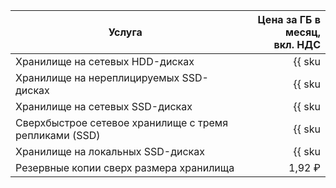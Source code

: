| Услуга                                  | Цена за ГБ в месяц,<br>вкл. НДС                                        |
| ----- | ----: |
| Хранилище на сетевых HDD-дисках         | {{ sku|RUB|mdb.cluster.network-hdd.mysql|month|string }}               |
| Хранилище на нереплицируемых SSD-дисках | {{ sku|RUB|mdb.cluster.network-ssd-nonreplicated.mysql|month|string }} |
| Хранилище на сетевых SSD-дисках         | {{ sku|RUB|mdb.cluster.network-nvme.mysql|month|string }}              |
| Сверхбыстрое сетевое хранилище с тремя репликами (SSD) | {{ sku|RUB|mdb.cluster.network-ssd-io-m3.mysql|month|string }} |
| Хранилище на локальных SSD-дисках       | {{ sku|RUB|mdb.cluster.local-nvme.mysql|month|string }}                |
| Резервные копии сверх размера хранилища | 1,92 ₽                                                                 |
